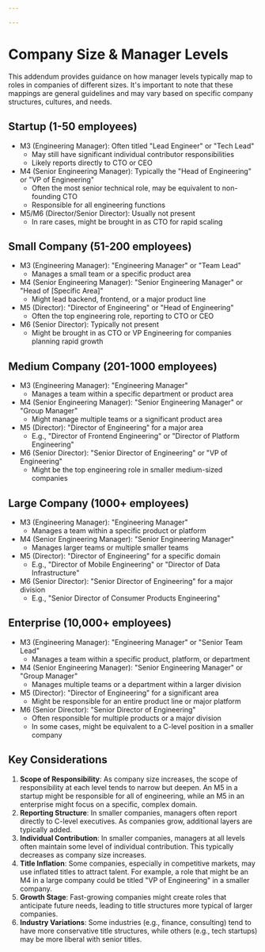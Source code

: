 ```yaml
---

---
```


# Company Size & Manager Levels

This addendum provides guidance on how manager levels typically map to roles in companies of different sizes. It's important to note that these mappings are general guidelines and may vary based on specific company structures, cultures, and needs.

## Startup (1-50 employees)

* M3 (Engineering Manager): Often titled "Lead Engineer" or "Tech Lead"
    * May still have significant individual contributor responsibilities
    * Likely reports directly to CTO or CEO
* M4 (Senior Engineering Manager): Typically the "Head of Engineering" or "VP of Engineering"
    * Often the most senior technical role, may be equivalent to non-founding CTO
    * Responsible for all engineering functions
* M5/M6 (Director/Senior Director): Usually not present
    * In rare cases, might be brought in as CTO for rapid scaling

## Small Company (51-200 employees)

* M3 (Engineering Manager): "Engineering Manager" or "Team Lead"
    * Manages a small team or a specific product area
* M4 (Senior Engineering Manager): "Senior Engineering Manager" or "Head of [Specific Area]"
    * Might lead backend, frontend, or a major product line
* M5 (Director): "Director of Engineering" or "Head of Engineering"
    * Often the top engineering role, reporting to CTO or CEO
* M6 (Senior Director): Typically not present
    * Might be brought in as CTO or VP Engineering for companies planning rapid growth

## Medium Company (201-1000 employees)

* M3 (Engineering Manager): "Engineering Manager"
    * Manages a team within a specific department or product area
* M4 (Senior Engineering Manager): "Senior Engineering Manager" or "Group Manager"
    * Might manage multiple teams or a significant product area
* M5 (Director): "Director of Engineering" for a major area
    * E.g., "Director of Frontend Engineering" or "Director of Platform Engineering"
* M6 (Senior Director): "Senior Director of Engineering" or "VP of Engineering"
    * Might be the top engineering role in smaller medium-sized companies

## Large Company (1000+ employees)

* M3 (Engineering Manager): "Engineering Manager"
    * Manages a team within a specific product or platform
* M4 (Senior Engineering Manager): "Senior Engineering Manager"
    * Manages larger teams or multiple smaller teams
* M5 (Director): "Director of Engineering" for a specific domain
    * E.g., "Director of Mobile Engineering" or "Director of Data Infrastructure"
* M6 (Senior Director): "Senior Director of Engineering" for a major division
    * E.g., "Senior Director of Consumer Products Engineering"

## Enterprise (10,000+ employees)

* M3 (Engineering Manager): "Engineering Manager" or "Senior Team Lead"
    * Manages a team within a specific product, platform, or department
* M4 (Senior Engineering Manager): "Senior Engineering Manager" or "Group Manager"
    * Manages multiple teams or a department within a larger division
* M5 (Director): "Director of Engineering" for a significant area
    * Might be responsible for an entire product line or major platform
* M6 (Senior Director): "Senior Director of Engineering"
    * Often responsible for multiple products or a major division
    * In some cases, might be equivalent to a C-level position in a smaller company

## Key Considerations

1. **Scope of Responsibility**: As company size increases, the scope of responsibility at each level tends to narrow but deepen. An M5 in a startup might be responsible for all of engineering, while an M5 in an enterprise might focus on a specific, complex domain.
2. **Reporting Structure**: In smaller companies, managers often report directly to C-level executives. As companies grow, additional layers are typically added.
3. **Individual Contribution**: In smaller companies, managers at all levels often maintain some level of individual contribution. This typically decreases as company size increases.
4. **Title Inflation**: Some companies, especially in competitive markets, may use inflated titles to attract talent. For example, a role that might be an M4 in a large company could be titled "VP of Engineering" in a smaller company.
5. **Growth Stage**: Fast-growing companies might create roles that anticipate future needs, leading to title structures more typical of larger companies.
6. **Industry Variations**: Some industries (e.g., finance, consulting) tend to have more conservative title structures, while others (e.g., tech startups) may be more liberal with senior titles.

